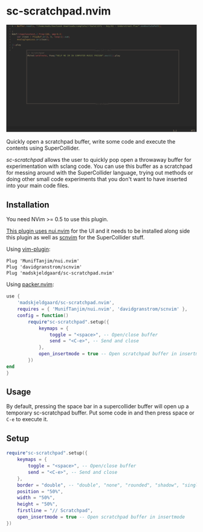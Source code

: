 # sc-scratchpad.nvim
![screenshot](assets/scratchpad.png) 

Quickly open a scratchpad buffer, write some code and execute the contents using SuperCollider. 

*sc-scratchpad* allows the user to quickly pop open a throwaway buffer for experimentation with sclang code. You can use this buffer as a scratchpad for messing around with the SuperCollider language, trying out methods or doing other small code experiments that you don't want to have inserted into your main code files.

## Installation

You need NVim >= 0.5 to use this plugin.

[This plugin uses nui.nvim](https://github.com/MunifTanjim/nui.nvim) for the UI and it needs to be installed along side this plugin as well as [scnvim](https://github.com/davidgranstrom/scnvim) for the SuperCollider stuff.

Using [vim-plugin](https://github.com/junegunn/vim-plug):

```vim
Plug 'MunifTanjim/nui.nvim'
Plug 'davidgranstrom/scnvim'
Plug 'madskjeldgaard/sc-scratchpad.nvim'
```

Using [packer.nvim](https://github.com/wbthomason/packer.nvim):

```lua
use {
	'madskjeldgaard/sc-scratchpad.nvim',
	requires = { 'MunifTanjim/nui.nvim', 'davidgranstrom/scnvim' }, 
	config = function()
		require"sc-scratchpad".setup({
			keymaps = {
				toggle = "<space>", -- Open/close buffer
				send = "<C-e>", -- Send and close
			},
			open_insertmode = true -- Open scratchpad buffer in insertmode
		})
end
}
```

## Usage

By default, pressing the space bar in a supercollider buffer will open up a temporary sc-scratchpad buffer. Put some code in and then press space or `C-e` to execute it. 

## Setup

```lua
require"sc-scratchpad".setup({
	keymaps = {
		toggle = "<space>", -- Open/close buffer
		send = "<C-e>", -- Send and close
	},
	border = "double", -- "double", "none", "rounded", "shadow", "single" or "solid"
	position = "50%",
	width = "50%",
	height = "50%",
	firstline = "// Scratchpad",
	open_insertmode = true -- Open scratchpad buffer in insertmode
})
```
